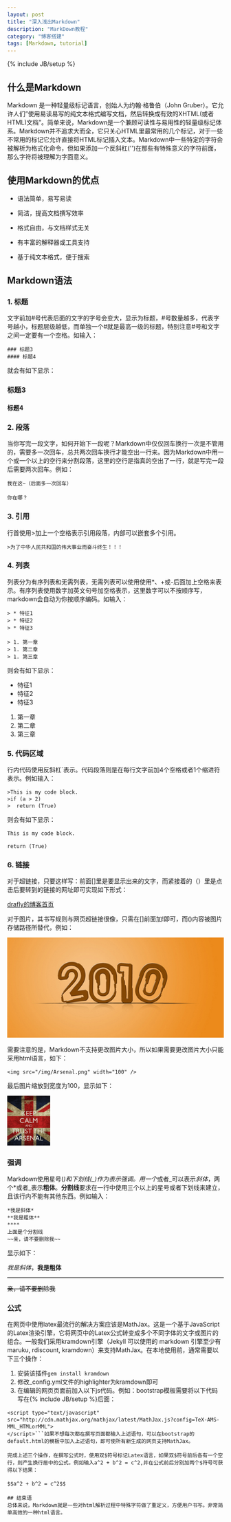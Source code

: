 ```yaml
---
layout: post
title: "深入浅出Markdown"
description: "MarkDown教程"
category: "博客搭建"
tags: [Markdown, tutorial]
---
```

{% include JB/setup %}

<script type="text/javascript"
 src="http://cdn.mathjax.org/mathjax/latest/MathJax.js?config=TeX-AMS-MML_HTMLorMML">
</script>

## 什么是Markdown
Markdown 是一种轻量级标记语言，创始人为约翰·格鲁伯（John Gruber）。它允许人们”使用易读易写的纯文本格式编写文档，然后转换成有效的XHTML(或者HTML)文档”。简单来说，Markdown是一个兼顾可读性与易用性的轻量级标记体系。Markdown并不追求大而全，它只关心HTML里最常用的几个标记，对于一些不常用的标记它允许直接将HTML标记插入文本。Markdown中一些特定的字符会被解析为格式化命令，但如果添加一个反斜杠('\')在那些有特殊意义的字符前面，那么字符将被理解为字面意义。

## 使用Markdown的优点
- 语法简单，易写易读

- 简洁，提高文档撰写效率

- 格式自由，与文档样式无关

- 有丰富的解释器或工具支持

- 基于纯文本格式，便于搜索

## Markdown语法

### 1. 标题
文字前加\#号代表后面的文字的字号会变大，显示为标题，#号数量越多，代表字号越小，标题层级越低，而单独一个\#就是最高一级的标题，特别注意#号和文字之间一定要有一个空格。如输入：
   
	### 标题3
	#### 标题4

就会有如下显示：
   
### 标题3
      
#### 标题4

### 2. 段落
当你写完一段文字，如何开始下一段呢？Markdown中仅仅回车换行一次是不管用的，需要多一次回车，总共两次回车换行才能空出一行来。因为Markdown中用一个或一个以上的空行来分割段落，这里的空行是指真的空出了一行，就是写完一段后需要两次回车。例如：

	我在这~（后面多一次回车）
	
	你在哪？
	
### 3. 引用
行首使用>加上一个空格表示引用段落，内部可以嵌套多个引用。

	>为了中华人民共和国的伟大事业而奋斗终生！！！

### 4. 列表
列表分为有序列表和无需列表，无需列表可以使用使用*、+或-后面加上空格来表示。有序列表使用数字加英文句号加空格表示，这里数字可以不按顺序写，markdown会自动为你按顺序编码。如输入：

	> * 特征1
	> * 特征2
	> * 特征3

	> 1. 第一章
	> 1. 第二章
	> 1. 第三章

则会有如下显示：

* 特征1
* 特征2
* 特征3

1. 第一章
1. 第二章
1. 第三章

### 5. 代码区域
行内代码使用反斜杠`表示。代码段落则是在每行文字前加4个空格或者1个缩进符表示。例如输入：

	>This is my code block.
	>if (a > 2)
	>  return (True)

则会有如下显示：

	This is my code block.
	
```if (a > 2)
return (True)
```

### 6. 链接
对于超链接，只要这样写：前面[]里是要显示出来的文字，而紧接着的（）里是点击后要转到的链接的网址即可实现如下形式：

[drafly的博客首页](drafly.github.io)

对于图片，其书写规则与网页超链接很像，只需在[]前面加!即可，而()内容被图片存储路径所替代，例如：

![我是阿森纳支持者](/img/slide_3.jpg)

需要注意的是，Markdown不支持更改图片大小，所以如果需要更改图片大小只能采用html语言，如下：

	<img src="/img/Arsenal.png" width="100" />
	
最后图片缩放到宽度为100，显示如下：

<img src="/img/Arsenal.png" width="100" />

### 强调
Markdown使用星号(*)和下划线(_)作为表示强调。用一个*或者_可以表示*斜体*，两个*或者_表示**粗体**。**分割线**要求在一行中使用三个以上的星号或者下划线来建立，且该行内不能有其他东西。例如输入：

	*我是斜体*
	**我是粗体**
	****
	上面是个分割线
	~~亲，请不要删除我~~

显示如下：

*我是斜体*，**我是粗体**

*****

~~亲，请不要删除我~~

### 公式
在网页中使用latex最流行的解决方案应该是MathJax。这是一个基于JavaScript的Latex渲染引擎，它将网页中的Latex公式转变成多个不同字体的文字或图片的组合。一般我们采用kramdown引擎（Jekyll 可以使用的 markdown 引擎至少有 maruku, rdiscount, kramdown）来支持MathJax。在本地使用前，通常需要以下三个操作：

1. 安装该插件`gem install kramdown`
1. 修改_config.yml文件的highlighter为kramdown即可
1. 在编辑的网页页面前加入以下js代码。例如：bootstrap模板需要将以下代码写在{% include JB/setup %}后面：
```
<script type="text/javascript"
src="http://cdn.mathjax.org/mathjax/latest/MathJax.js?config=TeX-AMS-MML_HTMLorMML">
</script>```如果不想每次都在撰写页面都输入上述语句，可以在bootstrap的default.html的模板中加入上述语句，即可使所有新生成的网页支持MathJax。

完成上述三个操作，在撰写公式时，使用双$符号标记Latex语言，如果双$符号前后各有一个空行，则产生换行居中的公式。例如输入a^2 + b^2 = c^2,并在公式前后分别加两个$符号可获得以下结果：

$$a^2 + b^2 = c^2$$

## 结束语
总体来说，Markdown就是一些对html解析过程中特殊字符做了重定义，方便用户书写。非常简单高效的一种html语言。